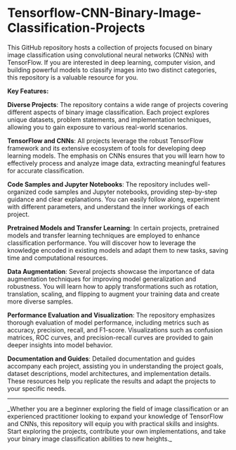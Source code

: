 # Tensorflow-CNN-Binary-Image-Classification-Projects
   This GitHub repository hosts a collection of projects focused on binary image classification using convolutional neural networks (CNNs) with TensorFlow. If you are interested in deep learning, computer vision, and building powerful models to classify images into two distinct categories, this repository is a valuable resource for you.

**Key Features:**
    
**Diverse Projects**: The repository contains a wide range of projects covering different aspects of binary image classification. Each project explores unique datasets,    problem statements, and implementation techniques, allowing you to gain exposure to various real-world scenarios.

**TensorFlow and CNNs**: All projects leverage the robust TensorFlow framework and its extensive ecosystem of tools for developing deep learning models. The emphasis on CNNs ensures that you will learn how to effectively process and analyze image data, extracting meaningful features for accurate classification.

**Code Samples and Jupyter Notebooks**: The repository includes well-organized code samples and Jupyter notebooks, providing step-by-step guidance and clear explanations. You can easily follow along, experiment with different parameters, and understand the inner workings of each project.

**Pretrained Models and Transfer Learning**: In certain projects, pretrained models and transfer learning techniques are employed to enhance classification performance. You will discover how to leverage the knowledge encoded in existing models and adapt them to new tasks, saving time and computational resources.

**Data Augmentation**: Several projects showcase the importance of data augmentation techniques for improving model generalization and robustness. You will learn how to apply transformations such as rotation, translation, scaling, and flipping to augment your training data and create more diverse samples.

**Performance Evaluation and Visualization**: The repository emphasizes thorough evaluation of model performance, including metrics such as accuracy, precision, recall, and F1-score. Visualizations such as confusion matrices, ROC curves, and precision-recall curves are provided to gain deeper insights into model behavior.

**Documentation and Guides**: Detailed documentation and guides accompany each project, assisting you in understanding the project goals, dataset descriptions, model architectures, and implementation details. These resources help you replicate the results and adapt the projects to your specific needs.

<hr>
_Whether you are a beginner exploring the field of image classification or an experienced practitioner looking to expand your knowledge of TensorFlow and CNNs, this repository will equip you with practical skills and insights. Start exploring the projects, contribute your own implementations, and take your binary image classification abilities to new heights._
